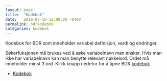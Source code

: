 ```yaml
---
layout: page
title:  "Kodebok"
date:   2016-07-16 12:00:00 -0400
permalink: bdrkodebok
categories: kodebok
---
```


Kodebok for BDR som inneholder variabel definisjon, verdi og endringer. 

Søkerfuksjonen må brukes ved å søke variabelnavn man ønsker. Hvis man ikke har variabelnavn kan man benytte relevant nøkkelord. Ordet må inneholder minst 3 ord. Klikk knapp nedefor for å åpne BDR [kodebok][kodebok]

<ul class="actions">
<li><a href="https://bdreg.github.io/kodebok/" class="button special">Kodebok</a></li>
</ul>

[kodebok]: https://bdreg.github.io/kodebok/
